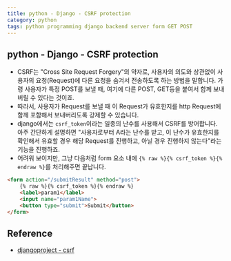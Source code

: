 ```yaml
---
title: python - Django - CSRF protection
category: python
tags: python programming django backend server form GET POST
---
```


## python - Django - CSRF protection

- CSRF는 "Cross Site Request Forgery"의 약자로, 사용자의 의도와 상관없이 사용자의 요청(Request)에 다른 요청을 숨겨서 전송하도록 하는 방법을 말합니다. 가령 사용자가 특정 POST를 보낼 때, 여기에 다른 POST, GET등을 붙여서 함께 보내버릴 수 있다는 것이죠.
- 따라서, 사용자가 Request를 보낼 때 이 Request가 유효한지를 http Request에 함께 포함해서 보내버리도록 강제할 수 있습니다.
- django에서는 `csrf_token`이라는 일종의 난수를 사용해서 CSRF를 방어합니다. 아주 간단하게 설명하면 "사용자로부터 A라는 난수를 받고, 이 난수가 유효한지를 확인해서 유효할 경우 해당 Request를 진행하고, 아닐 경우 진행하지 않는다"라는 기능을 진행하죠.
- 어려워 보이지만, 그냥 다음처럼 form 요소 내에 `{% raw %}{% csrf_token %}{% endraw %}`를 처리해주면 끝납니다.

```html
<form action="/submitResult" method="post">
    {% raw %}{% csrf_token %}{% endraw %}
    <label>param1</label>
    <input name="param1Name">
    <button type="submit">Submit</button>
</form>
```

## Reference

- [djangoproject - csrf](https://docs.djangoproject.com/en/3.1/ref/csrf/)
